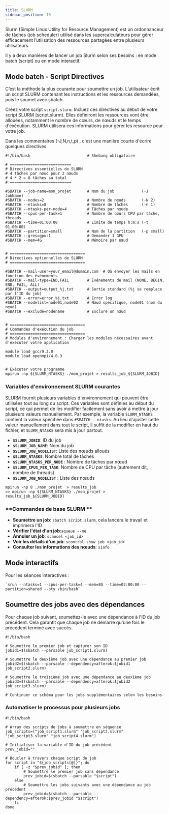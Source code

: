 ```yaml
---
title: SLURM
sidebar_position: 10
---
```


Slurm (Simple Linux Utility for Resource Management) est un ordonnanceur de tâches (job scheduler) utilisé dans les supercalculateurs pour gérer efficacement l’utilisation des ressources partagées entre plusieurs utilisateurs.

Il y a deux manières de lancer un job Slurm selon ses besoins : en mode batch (script) ou en mode interactif.
## **Mode batch - Script Directives**
C’est la méthode la plus courante pour soumettre un job. L’utilisateur écrit un script SLURM contenant les instructions et les ressources demandées, puis le soumet avec sbatch.

Créez votre script `script.slurm`. Incluez ces directives au début de votre script SLURM (script.slurm). Elles définiront les ressources vont être allouées, notamment le nombre de cœurs, de nœuds et le temps d'exécution. SLURM utilisera ces informations pour gérer les resource pour votre job.

Dans les commentaires (-J,N,n,t,p) , c'est une manière courte d'écrire quelques directives.
```
#!/bin/bash                         # Shebang obligatoire

# =========================== 
# Directives essentielles de SLURM
# 4 tâches par nœud pour 2 nœuds
# 4 * 2 = 8 tâches au total
# ===========================

#SBATCH --job-name=mon_projet       # Nom du job            (-J JobName)
#SBATCH --nodes=2                   # Nombre de nœuds       (-N 2)
#SBATCH --ntasks=8                  # Nombre de tâches      (-n 1)
#SBATCH --ntasks-per-node=4         # Tâches par nœude 
#SBATCH --cpus-per-task=1           # Nombre de cœurs CPU par tâche, threads
#SBATCH --time=01:00:00             # Limite de temps h:m:s (-t 01:00:00) 
#SBATCH --partition=small           # Nom de la partition   (-p small)
#SBATCH --gres=gpu:1                # Demander 1 GPU
#SBATCH --mem=4G                    # Mémoire par nœud


# ================================= 
# Directives optionnelles de SLURM 
# ================================= 

#SBATCH --mail-user=your_email@domain.com  # Où envoyer les mails en fonction des événements
#SBATCH --mail-type=END,FAIL        # Événements de mail (NONE, BEGIN, END, FAIL, ALL)
#SBATCH --output=output_%j.txt      # Sortie standard (%j se remplace par l’ID du job)
#SBATCH --error=error_%j.txt        # Error log
#SBATCH --nodelist=node01,node02    # Nœud spécifique, node01 (nom du nœud)
#SBATCH --exclude=nodename          # Exclure un nœud


# ================================= 
# Commandes d'exécution du job
# ================================= 
# Modules d'environnement : Charger les modules nécessaires avant d'exécuter votre application

module load gcc/9.3.0 
module load openmpi/4.0.3


# Exécuter votre programme
mpirun -np ${SLURM_NTASKS} ./mon_projet > results_job_${SLURM_JOBID}

```

### **Variables d'environnement SLURM courantes**

SLURM fournit plusieurs variables d'environnement qui peuvent être utilisées tout au long du script. Ces variables sont définies au début du script, ce qui permet de les modifier facilement sans avoir à mettre à jour plusieurs valeurs manuellement. Par exemple, la variable `SLURM_NTASKS` contient la valeur spécifiée dans `#SBATCH --ntasks`. Au lieu d'ajuster cette valeur manuellement dans tout le script, il suffit de la modifier en haut du fichier, et `SLURM_NTASKS` sera mis à jour partout.
- **`$SLURM_JOBID`**: ID du job
- **`$SLURM_JOB_NAME`**: Nom du job
- **`$SLURM_JOB_NODELIST`**: Liste des nœuds alloués
- **`$SLURM_NTASKS`**: Nombre total de tâches
- **`$SLURM_NTASKS_PER_NODE`** : Nombre de tâches par nœud
- **`$SLURM_CPUS_PER_TASK`**: Nombre de CPU par tâche (autrement dit, nombre de threads)
- **`$SLURM_JOB_NODELIST`** :  Liste des nœuds
```
mpirun -np 8 ./mon_projet  > results_job
=> mpirun -np ${SLURM_NTASKS} ./mon_projet > results_job_${SLURM_JOBID}
```


### **Commandes de base SLURM **

- **Soumettre un job**: `sbatch script.slurm`, cela lancera le travail et imprimera l'ID
- **Vérifier l'état d'un job**:`squeue --me`
- **Annuler un job**: `scancel <job_id>`
- **Voir les détails d'un job**: `scontrol show job <job_id>`
- **Consulter les informations des nœuds**: `sinfo`


## **Mode interactifs**
Pour les séances interactives :
```
`srun --ntasks=1 --cpus-per-task=4 --mem=8G --time=02:00:00 --partition=shared --pty /bin/bash`
```



## **Soumettre des jobs avec des dépendances**
Pour chaque job suivant, soumettez-le avec une dépendance à l'ID du job précédent. Cela garantit que chaque job ne démarre qu'une fois le précédent terminé avec succès.
```
#!/bin/bash

# Soumettre le premier job et capturer son ID
jobid1=$(sbatch --parsable job_script1.slurm)

# Soumettre le deuxième job avec une dépendance au premier job
jobid2=$(sbatch --parsable --dependency=afterok:$jobid1 job_script2.slurm)

# Soumettre le troisième job avec une dépendance au deuxième job
jobid3=$(sbatch --parsable --dependency=afterok:$jobid2 job_script3.slurm)

# Continuer ce schéma pour les jobs supplémentaires selon les besoins
```
### **Automatiser le processus pour plusieurs jobs**
```
#!/bin/bash

# Array des scripts de jobs à soumettre en séquence
job_scripts=("job_script1.slurm" "job_script2.slurm" "job_script3.slurm" "job_script4.slurm")

# Initialiser la variable d'ID du job précédent
prev_jobid=""

# Boucler à travers chaque script de job
for script in "${job_scripts[@]}"; do
    if [ -z "$prev_jobid" ]; then
        # Soumettre le premier job sans dépendance
        prev_jobid=$(sbatch --parsable "$script")
    else
        # Soumettre les jobs suivants avec une dépendance au job précédent
        prev_jobid=$(sbatch --parsable --dependency=afterok:$prev_jobid "$script")
    fi
done

```


